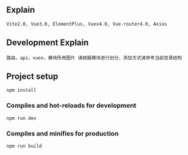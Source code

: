 <!--
 * @Author: chenx
 * @Descripttion:
 * @Date: 2021-04-13 10:05:44
 * @LastEditors: chenx
 * @LastEditTime: 2022-03-25 17:03:50
-->

## Explain

```
Vite2.0, Vue3.0, ElementPlus, Vuex4.0, Vue-router4.0, Axios
```

## Development Explain

```
路由，api，vuex，模块所用图片 请根据模块进行划分，添加方式请参考当前目录结构
```

## Project setup

```
npm install
```

### Compiles and hot-reloads for development

```
npm run dev
```

### Compiles and minifies for production

```
npm run build
```
